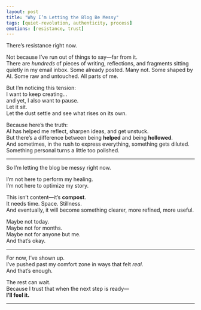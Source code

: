 ```yaml
---
layout: post
title: "Why I’m Letting the Blog Be Messy"
tags: [quiet-revolution, authenticity, process]
emotions: [resistance, trust]
---
```


There’s resistance right now.

Not because I’ve run out of things to say—far from it.  
There are *hundreds* of pieces of writing, reflections, and fragments sitting quietly in my email inbox. Some already posted. Many not. Some shaped by AI. Some raw and untouched. All parts of me.

But I’m noticing this tension:  
I want to keep creating…  
and yet, I also want to pause.  
Let it sit.  
Let the dust settle and see what rises on its own.

Because here’s the truth:  
AI has helped me reflect, sharpen ideas, and get unstuck.  
But there’s a difference between being **helped** and being **hollowed**.  
And sometimes, in the rush to express everything, something gets diluted.  
Something personal turns a little too polished.

---

So I’m letting the blog be messy right now.

I’m not here to perform my healing.  
I’m not here to optimize my story.

This isn’t content—it’s **compost**.  
It needs time. Space. Stillness.  
And eventually, it will become something clearer, more refined, more useful.

Maybe not today.  
Maybe not for months.  
Maybe not for anyone but me.  
And that’s okay.

---

For now, I’ve shown up.  
I’ve pushed past my comfort zone in ways that felt *real*.  
And that’s enough.

The rest can wait.  
Because I trust that when the next step is ready—  
**I’ll feel it.**

---
